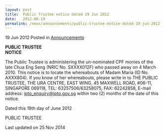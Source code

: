 ```yaml
---
layout: post
title:  Public Trustee notice dated 19 Jun 2012
date:   2012-06-19
permalink: /news/announcements/public-trustee-notice-dated-19-jun-2012
---
```


19 Jun 2012 Posted in [Announcements](/news/announcements)


**PUBLIC TRUSTEE**  
**NOTICE**

The Public Trustee is administering the un-nominated CPF monies of the late Chua Eng Seng (NRIC No. SXXXX012F) who passed away on 4 March 2010. This notice is to locate the whereabouts of Madam Maria (ID No. AXXX804). If you know of her whereabouts, please write in to THE PUBLIC TRUSTEE, THE URA CENTRE, EAST WING, 45 MAXWELL ROAD, #06-11, SINGAPORE 069118, TEL: 63257506/63258075, FAX: 62242858, E-mail address: <ipto_enquiry@ipto.gov.sg> within two (2) months of the date of this notice.
 
Dated this 19th day of June 2012
 
PUBLIC TRUSTEE


<p class="right-side-updated">Last updated on 25 Nov 2014</p> 
